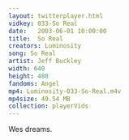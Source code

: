 ```yaml
---
layout: twitterplayer.html
vidkey: 033-So Real
date:   2003-06-01 10:00:00
title:  So Real
creators: Luminosity
song: So Real
artist: Jeff Buckley
width: 640
height: 480
fandoms: Angel
mp4: Luminosity-033-So-Real.m4v
mp4size: 49.54 MB
collection: playerVids
---
```


  <div>
  Wes dreams.
  </div>
  